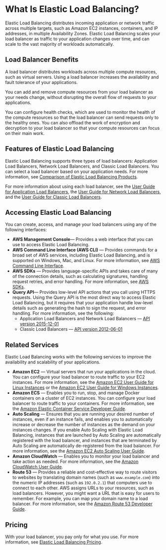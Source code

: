 # What Is Elastic Load Balancing?<a name="what-is-load-balancing"></a>

Elastic Load Balancing distributes incoming application or network traffic across multiple targets, such as Amazon EC2 instances, containers, and IP addresses, in multiple Availability Zones\. Elastic Load Balancing scales your load balancer as traffic to your application changes over time, and can scale to the vast majority of workloads automatically\.

## Load Balancer Benefits<a name="load-balancer-benefits"></a>

A load balancer distributes workloads across multiple compute resources, such as virtual servers\. Using a load balancer increases the availability and fault tolerance of your applications\.

You can add and remove compute resources from your load balancer as your needs change, without disrupting the overall flow of requests to your applications\.

You can configure health checks, which are used to monitor the health of the compute resources so that the load balancer can send requests only to the healthy ones\. You can also offload the work of encryption and decryption to your load balancer so that your compute resources can focus on their main work\.

## Features of Elastic Load Balancing<a name="elb-features"></a>

Elastic Load Balancing supports three types of load balancers: Application Load Balancers, Network Load Balancers, and Classic Load Balancers\. You can select a load balancer based on your application needs\. For more information, see [Comparison of Elastic Load Balancing Products](https://aws.amazon.com/elasticloadbalancing/details/#compare)\.

For more information about using each load balancer, see the [User Guide for Application Load Balancers](http://docs.aws.amazon.com/elasticloadbalancing/latest/application/), the [User Guide for Network Load Balancers](http://docs.aws.amazon.com/elasticloadbalancing/latest/network/), and the [User Guide for Classic Load Balancers](http://docs.aws.amazon.com/elasticloadbalancing/latest/classic/)\.

## Accessing Elastic Load Balancing<a name="elb-access-methods"></a>

You can create, access, and manage your load balancers using any of the following interfaces:
+ **AWS Management Console**— Provides a web interface that you can use to access Elastic Load Balancing\.
+ **AWS Command Line Interface \(AWS CLI\)** — Provides commands for a broad set of AWS services, including Elastic Load Balancing, and is supported on Windows, Mac, and Linux\. For more information, see [AWS Command Line Interface](https://aws.amazon.com//cli/)\.
+ **AWS SDKs** — Provides language\-specific APIs and takes care of many of the connection details, such as calculating signatures, handling request retries, and error handling\. For more information, see [AWS SDKs](http://aws.amazon.com/tools/#SDKs)\.
+ **Query API**— Provides low\-level API actions that you call using HTTPS requests\. Using the Query API is the most direct way to access Elastic Load Balancing, but it requires that your application handle low\-level details such as generating the hash to sign the request, and error handling\. For more information, see the following:
  + Application Load Balancers and Network Load Balancers — [API version 2015\-12\-01](http://docs.aws.amazon.com/elasticloadbalancing/latest/APIReference/)
  + Classic Load Balancers — [API version 2012\-06\-01](http://docs.aws.amazon.com/elasticloadbalancing/2012-06-01/APIReference/)

## Related Services<a name="elb-related-services"></a>

Elastic Load Balancing works with the following services to improve the availability and scalability of your applications\.
+ **Amazon EC2** — Virtual servers that run your applications in the cloud\. You can configure your load balancer to route traffic to your EC2 instances\. For more information, see the [Amazon EC2 User Guide for Linux Instances](http://docs.aws.amazon.com/AWSEC2/latest/UserGuide/) or the [Amazon EC2 User Guide for Windows Instances](http://docs.aws.amazon.com/AWSEC2/latest/WindowsGuide/)\.
+ **Amazon ECS** — Enables you to run, stop, and manage Docker containers on a cluster of EC2 instances\. You can configure your load balancer to route traffic to your containers\. For more information, see the [Amazon Elastic Container Service Developer Guide](http://docs.aws.amazon.com/AmazonECS/latest/developerguide/)\.
+ **Auto Scaling** — Ensures that you are running your desired number of instances, even if an instance fails, and enables you to automatically increase or decrease the number of instances as the demand on your instances changes\. If you enable Auto Scaling with Elastic Load Balancing, instances that are launched by Auto Scaling are automatically registered with the load balancer, and instances that are terminated by Auto Scaling are automatically de\-registered from the load balancer\. For more information, see the [Amazon EC2 Auto Scaling User Guide](http://docs.aws.amazon.com/autoscaling/latest/userguide/)\.
+ **Amazon CloudWatch** — Enables you to monitor your load balancer and take action as needed\. For more information, see the [Amazon CloudWatch User Guide](http://docs.aws.amazon.com/AmazonCloudWatch/latest/monitoring/)\.
+ **Route 53** — Provides a reliable and cost\-effective way to route visitors to websites by translating domain names \(such as `www.example.com`\) into the numeric IP addresses \(such as `192.0.2.1`\) that computers use to connect to each other\. AWS assigns URLs to your resources, such as load balancers\. However, you might want a URL that is easy for users to remember\. For example, you can map your domain name to a load balancer\. For more information, see the [Amazon Route 53 Developer Guide](http://docs.aws.amazon.com/Route53/latest/DeveloperGuide/)\.

## Pricing<a name="load-balancer-pricing"></a>

With your load balancer, you pay only for what you use\. For more information, see [Elastic Load Balancing Pricing](https://aws.amazon.com/elasticloadbalancing/pricing/)\.